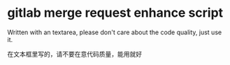 # gitlab merge request enhance script

Written with an textarea, please don't care about the code quality, just use it.

在文本框里写的，请不要在意代码质量，能用就好
